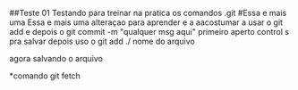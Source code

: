 ##Teste 01 
Testando para treinar na pratica os comandos .git
#Essa e mais uma
Essa e mais uma alteraçao para aprender e a aacostumar a usar o git add
e depois o git commit -m "qualquer msg aqui"
primeiro aperto control s pra salvar depois uso o git add ./ nome do arquivo

agora salvando o arquivo  

*comando git fetch
